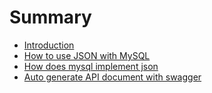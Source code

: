 # Summary

* [Introduction](README.md)
* [How to use JSON with MySQL](.mysql/chapter1.md)
* [How does mysql implement json](.mysql/chapter2.md)
* [Auto generate API document with swagger](.java/chapter1.md)


